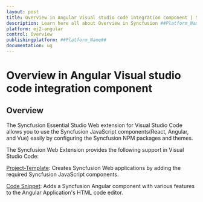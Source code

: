 ```yaml
---
layout: post
title: Overview in Angular Visual studio code integration component | Syncfusion
description: Learn here all about Overview in Syncfusion ##Platform_Name## Visual studio code integration component of Syncfusion Essential JS 2 and more.
platform: ej2-angular
control: Overview 
publishingplatform: ##Platform_Name##
documentation: ug
---
```


# Overview in Angular Visual studio code integration component

## Overview

The Syncfusion Essential Studio Web extension for Visual Studio Code allows you to use the Syncfusion JavaScript components(React, Angular, and Vue) easily by configuring the Syncfusion NPM packages and themes.

The Syncfusion Web Extension provides the following support in Visual Studio Code:

[Project-Template](https://help.syncfusion.com/extension/javascript-extension/visual-studio-code/create-project): Creates Syncfusion Web applications by adding the required Syncfusion JavaScript components.

[Code Snippet](code-snippet):  Adds a Syncfusion Angular component with various features to the Angular Application's HTML code editor.